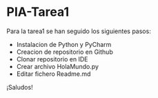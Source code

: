 # PIA-Tarea1
<!DOCTYPE html>
<html>
<head>
<title>Programacion de Inteligencia Artificial</title>
</head>

<body>
Para la tarea1 se han seguido los siguientes pasos:
<ul>
 <li>Instalacion de Python y PyCharm</li>
 <li>Creacion de repositorio en Github</li>
 <li>Clonar repositorio en IDE</li>
 <li>Crear archivo HolaMundo.py</li>
 <li>Editar fichero Readme.md</li>
</ul>
¡Saludos!
</body>

</html>
